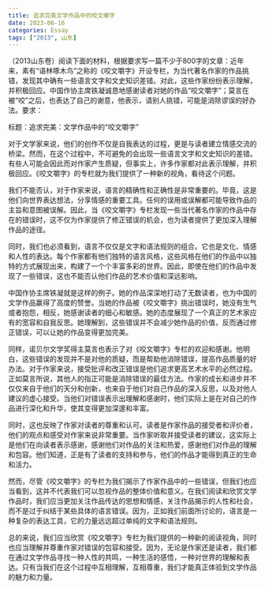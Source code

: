 ```yaml
---
title: 追求完美文学作品中的咬文嚼字
date: 2023-06-16
categories: Essay
tags: ["2013", 山东]
---
```


（2013山东卷）阅读下面的材料，根据要求写一篇不少于800字的文章：近年来，素有“语林啄木鸟”之称的《咬文嚼字》开设专栏，为当代著名作家的作品挑错，发现其中确有一些语言文字和文史知识差错。对此，这些作家纷纷表示理解，并积极回应。中国作协主席铁凝诚恳地感谢读者对她的作品“咬文嚼字”；莫言在被“咬”之后，也表达了自己的谢意，他表示，请别人挑错，可能是消除谬误的好办法。要求：

标题：追求完美：文学作品中的“咬文嚼字”

对于文学家来说，他们的创作不仅是自我表达的过程，更是与读者建立情感交流的桥梁。然而，在这个过程中，不可避免的会出现一些语言文字和文史知识的差错。有些人可能会因此而对作家产生质疑，但事实上，许多作家都对此表示理解，并积极回应。《咬文嚼字》的专栏就为我们提供了一种新的视角，看待这个问题。

我们不能否认，对于作家来说，语言的精确性和正确性是非常重要的。毕竟，这是他们向世界表达想法，分享情感的重要工具。任何的误用或误解都可能导致作品的主旨和意图被误解。因此，当《咬文嚼字》专栏发现一些当代著名作家的作品中存在的错误时，这不仅为作家提供了修正错误的机会，也为读者提供了更加深入理解作品的途径。

同时，我们也必须看到，语言不仅仅是文字和语法规则的组合。它也是文化、情感和人性的表达。每个作家都有他们独特的语言风格，这些风格在他们的作品中以独特的方式展现出来，构建了一个个丰富多彩的世界。因此，即使在他们的作品中发现了一些错误，这也不能否认他们作品的艺术价值和深远影响。

中国作协主席铁凝就是这样的例子。她的作品深深地打动了无数读者，也为中国的文学作品赢得了高度的赞誉。当她的作品被《咬文嚼字》挑出错误时，她没有生气或者抱怨，相反，她感谢读者的细心和敏感。她的态度展现了一个真正的艺术家应有的宽容和自我反思。她理解到，这些错误并不会减少她作品的价值，反而通过修正错误，可以让她的作品变得更加完美。

同样，诺贝尔文学奖得主莫言也表示了对《咬文嚼字》专栏的欢迎和感谢。他明白，这些错误的发现并不是对他的质疑，而是帮助他消除错误，提高作品质量的好办法。对于作家来说，接受批评和改正错误是他们追求更高艺术水平的必然过程。正如莫言所说，其他人的指正可能是消除错误的最佳方法。作家的成长和进步并不仅仅来自于他们的天分和创新，也来自于他们对自己作品的深入反思，以及对他人建议的虚心接受。当他们对错误表示出理解和感谢时，他们实际上是在对自己的作品进行深化和升华，使其变得更加深邃和丰富。

同时，这也反映了作家对读者的尊重和认可。读者是作家作品的接受者和评价者，他们的观点和感受对作家来说非常重要。当作家听取并接受读者的建议，这实际上是他们在向读者表示感谢，感谢他们对作品的关注和热爱，感谢他们对作品的理解和包容。他们知道，正是有了读者的支持和参与，他们的作品才能得到真正的生命和活力。

然而，尽管《咬文嚼字》的专栏为我们揭示了作家作品中的一些错误，但我们也应当看到，这并不代表我们可以忽视作品的整体价值和意义。在我们阅读和欣赏文学作品时，我们应当更加关注作品传达的思想和情感，关注作品揭示的人性和社会，而不是过于纠结于某些具体的语言错误。因为，正如我们前面所讨论的，语言是一种复杂的表达工具，它的力量远远超过单纯的文字和语法规则。

总的来说，我们应当欣赏《咬文嚼字》专栏为我们提供的一种新的阅读视角，同时也应当理解并尊重作家对错误的包容和接受。因为，无论是作家还是读者，我们都在通过文学作品寻找一种人性的共鸣，一种生活的感悟，一种对世界的理解和表达。只有当我们在这个过程中互相理解，互相尊重，我们才能真正体验到文学作品的魅力和力量。